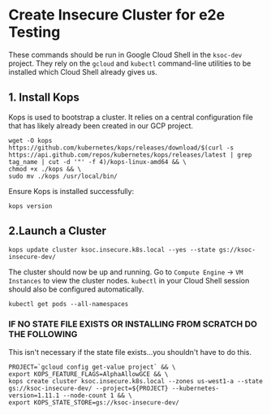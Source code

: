 # Create Insecure Cluster for e2e Testing

These commands should be run in Google Cloud Shell in the `ksoc-dev` project. They rely on the `gcloud` and `kubectl` command-line utilities to be installed which Cloud Shell already gives us.

## 1. Install Kops
Kops is used to bootstrap a cluster. It relies on a central configuration file that has likely already been created in our GCP project.

```
wget -O kops https://github.com/kubernetes/kops/releases/download/$(curl -s https://api.github.com/repos/kubernetes/kops/releases/latest | grep tag_name | cut -d '"' -f 4)/kops-linux-amd64 && \
chmod +x ./kops && \
sudo mv ./kops /usr/local/bin/
```

Ensure Kops is installed successfully:
```
kops version
```

## 2.Launch a Cluster
```
kops update cluster ksoc.insecure.k8s.local --yes --state gs://ksoc-insecure-dev/
```

The cluster should now be up and running. Go to `Compute Engine` -> `VM Instances` to view the cluster nodes. `kubectl` in your Cloud Shell session should also be configured automatically.

```
kubectl get pods --all-namespaces   
```

### IF NO STATE FILE EXISTS OR INSTALLING FROM SCRATCH DO THE FOLLOWING

This isn't necessary if the state file exists...you shouldn't have to do this.
```
PROJECT=`gcloud config get-value project` && \
export KOPS_FEATURE_FLAGS=AlphaAllowGCE && \
kops create cluster ksoc.insecure.k8s.local --zones us-west1-a --state gs://ksoc-insecure-dev/ --project=${PROJECT} --kubernetes-version=1.11.1 --node-count 1 && \
export KOPS_STATE_STORE=gs://ksoc-insecure-dev/
```


